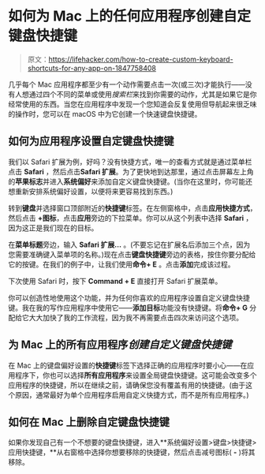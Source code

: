 # 如何为 Mac 上的任何应用程序创建自定键盘快捷键

> 原文：<https://lifehacker.com/how-to-create-custom-keyboard-shortcuts-for-any-app-on-1847758408>

几乎每个 Mac 应用程序都至少有一个动作需要点击一次(或三次)才能执行——没有人想通过四个不同的菜单或使用*搜索栏*来找到你需要的动作，尤其是如果它是你经常使用的东西。当您在应用程序中发现一个您知道会反复使用但导航起来很乏味的操作时，您可以在 macOS 中为它创建一个快速键盘快捷键。



## 如何为应用程序设置自定键盘快捷键

我们以 Safari 扩展为例，好吗？没有快捷方式，唯一的查看方式就是通过菜单栏点击 **Safari** ，然后点击**Safari 扩展**。为了更快地到达那里，通过点击屏幕左上角的**苹果标志**并进入**系统偏好**来添加自定义键盘快捷键。(当你在这里时，你可能还想重新安排系统偏好设置，以便将来更容易找到东西。)

转到**键盘**并选择窗口顶部附近的**快捷键**标签。在左侧窗格中，点击**应用快捷方式**，然后点击 **+图标**，点击**应用**旁边的下拉菜单。你可以从这个列表中选择 **Safari** ，因为这正是我们现在的目标。

在**菜单标题**旁边，输入 **Safari 扩展…** 。(不要忘记在扩展名后添加三个点，因为您需要准确键入菜单项的名称。)现在点击**键盘快捷键**旁边的表格，按住你要分配给它的按键。在我们的例子中，让我们使用**命令+ E** 。点击**添加**完成该过程。

下次使用 Safari 时，按下 **Command + E** 直接打开 Safari 扩展菜单。

你可以创造性地使用这个功能，并为任何你喜欢的应用程序设置自定义键盘快捷键。我在我的写作应用程序中使用它——**添加目标**功能没有快捷键。将**命令+ G** 分配给它大大加快了我的工作流程，因为我不再需要点击四次来访问这个选项。

## 为 Mac 上的所有应用程序*创建自定义键盘快捷键*

在 Mac 上的键盘偏好设置的**快捷键**标签下选择正确的应用程序时要小心——在应用程序下，你也可以选择**所有应用程序**来设置全局键盘快捷键。这可能会改变多个应用程序的快捷键，所以在继续之前，请确保您没有覆盖有用的快捷键。(由于这个原因，通常最好为单个应用程序启用自定义快捷方式，而不是所有应用程序。)

## 如何在 Mac 上删除自定键盘快捷键

如果你发现自己有一个不想要的键盘快捷键，进入**系统偏好设置>键盘>快捷键>应用快捷键，**从右窗格中选择你想要移除的快捷键，然后点击减号图标( **-** )将其移除。